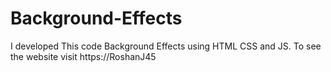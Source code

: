 # Background-Effects
I developed This code Background Effects using HTML CSS and JS. To see the website visit https://RoshanJ45
